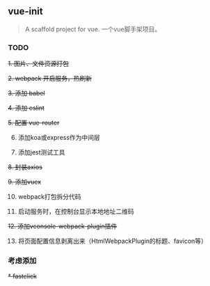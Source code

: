 ## vue-init

> A scaffold project for vue. 一个vue脚手架项目。

### TODO

~~1. 图片、文件资源打包~~

~~2. webpack 开启服务，热刷新~~

~~3. 添加 babel~~

~~4. 添加 eslint~~

~~5. 配置 vue-router~~

6. 添加koa或express作为中间层

7. 添加jest测试工具

~~8. 封装axios~~

~~9. 添加vuex~~

10. webpack打包拆分代码

11. 启动服务时，在控制台显示本地地址二维码

~~12. 添加vconsole-webpack-plugin插件~~

13. 将页面配置信息剥离出来（HtmlWebpackPlugin的标题、favicon等）

### 考虑添加

~~* fastclick~~